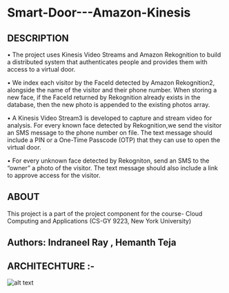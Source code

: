 # Smart-Door---Amazon-Kinesis
## DESCRIPTION
•	The project uses Kinesis Video Streams and Amazon Rekognition to build a distributed system that authenticates people and provides them with access to a virtual door.

•	We index each visitor by the FaceId detected by Amazon Rekognition2, alongside the name of the visitor and their phone number. When storing a new face, if the FaceId returned by Rekognition already exists in the database, then the new photo is appended to the existing photos array.

•	A Kinesis Video Stream3 is developed to capture and stream video for analysis. For every known face detected by Rekognition,we send the visitor an SMS message to the phone number on file. The text message should include a PIN or a One-Time Passcode (OTP) that they can use to open the virtual door.

•	For every unknown face detected by Rekogniton, send an SMS to the “owner” a photo of the visitor. The text message should also include a link to approve access for the visitor.
## ABOUT
This project is a part of the project component for the course- Cloud Computing and Applications (CS-GY 9223, New York University) 
## Authors: Indraneel Ray , Hemanth Teja
## ARCHITECHTURE :- 
 ![alt text](https://github.com/HemanthTejaY/Smart-Door---Amazon-Kinesis/blob/master/Architecture/architecture-kinesis.JPG)



